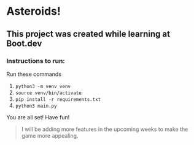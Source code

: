 # Asteroids!
## This project was created while learning at Boot.dev

### Instructions to run:

Run these commands
1. ``` python3 -m venv venv ```
2. ``` source venv/bin/activate ```
3. ``` pip install -r requirements.txt ```
4. ``` python3 main.py ```

You are all set! Have fun!
> I will be adding more features in the upcoming weeks to make the game more appealing.
